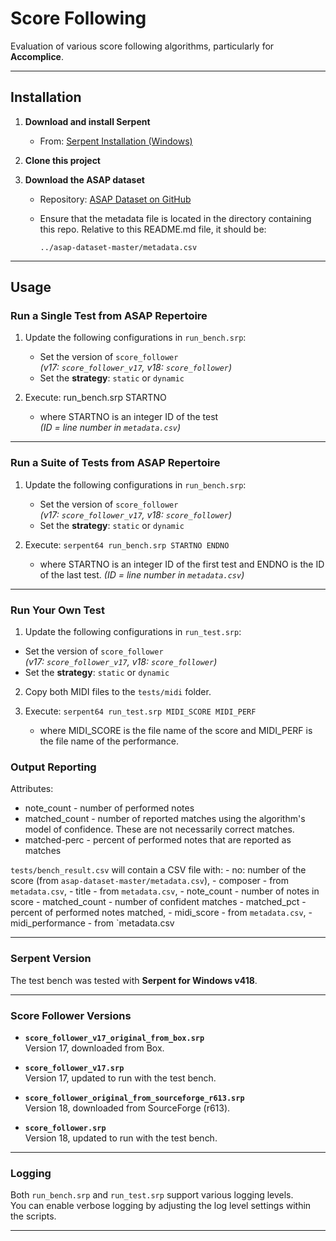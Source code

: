# Score Following

Evaluation of various score following algorithms, particularly for
**Accomplice**.

---

## Installation

1. **Download and install Serpent**
   - From: [Serpent Installation (Windows)](https://www.cs.cmu.edu/~music/cmp/serpent/doc/installation-win.htm)

2. **Clone this project**

3. **Download the ASAP dataset**
   - Repository: [ASAP Dataset on GitHub](https://github.com/fosfrancesco/asap-dataset)
   - Ensure that the metadata file is located in the directory
     containing this repo. Relative to this README.md file, it should be:
     
     ```
     ../asap-dataset-master/metadata.csv
     ```

---

## Usage

### Run a Single Test from ASAP Repertoire

1. Update the following configurations in `run_bench.srp`:
   - Set the version of `score_follower`  
     *(v17: `score_follower_v17`, v18: `score_follower`)*
   - Set the **strategy**: `static` or `dynamic`

2. Execute: run_bench.srp STARTNO
   - where STARTNO is an integer ID of the test  
     *(ID = line number in `metadata.csv`)*

---

### Run a Suite of Tests from ASAP Repertoire

1. Update the following configurations in `run_bench.srp`:
   - Set the version of `score_follower`  
     *(v17: `score_follower_v17`, v18: `score_follower`)*
   - Set the **strategy**: `static` or `dynamic`

2. Execute: `serpent64 run_bench.srp STARTNO ENDNO`
   - where STARTNO is an integer ID of the first test and
     ENDNO is the ID of the last test.
     *(ID = line number in `metadata.csv`)*

---

### Run Your Own Test

1. Update the following configurations in `run_test.srp`:
- Set the version of `score_follower`  
  *(v17: `score_follower_v17`, v18: `score_follower`)*
- Set the **strategy**: `static` or `dynamic`

2. Copy both MIDI files to the `tests/midi` folder.

3. Execute: `serpent64 run_test.srp MIDI_SCORE MIDI_PERF`
   - where MIDI_SCORE is the file name of the score and
     MIDI_PERF is the file name of the performance. 


### Output Reporting
Attributes:
- note_count - number of performed notes
- matched_count - number of reported matches using the algorithm's
    model of confidence. These are not necessarily correct matches.
- matched-perc - percent of performed notes that are reported as
    matches

`tests/bench_result.csv` will contain a CSV file with:
    - no: number of the score (from
      `asap-dataset-master/metadata.csv`),
    - composer - from `metadata.csv`,
    - title - from `metadata.csv`,
    - note_count - number of notes in score
    - matched_count - number of confident matches
    - matched_pct - percent of performed notes matched,
    - midi_score - from `metadata.csv`,
    - midi_performance - from `metadata.csv 

---

### Serpent Version

The test bench was tested with **Serpent for Windows v418**.

---

### Score Follower Versions

- **`score_follower_v17_original_from_box.srp`**  
  Version 17, downloaded from Box.

- **`score_follower_v17.srp`**  
  Version 17, updated to run with the test bench.

- **`score_follower_original_from_sourceforge_r613.srp`**  
  Version 18, downloaded from SourceForge (r613).

- **`score_follower.srp`**  
  Version 18, updated to run with the test bench.

---

### Logging

Both `run_bench.srp` and `run_test.srp` support various logging levels.  
You can enable verbose logging by adjusting the log level settings within the scripts.

---

